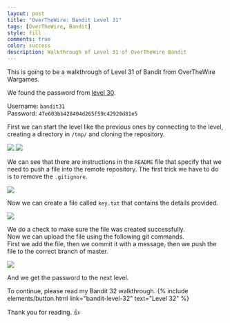 ```yaml
---
layout: post
title: "OverTheWire: Bandit Level 31"
tags: [OverTheWire, Bandit]
style: fill
comments: true
color: success
description: Walkthrough of Level 31 of OverTheWire Bandit
---
```


This is going to be a walkthrough of Level 31 of Bandit from OverTheWire Wargames.

We found the password from [level 30](bandit-level-30).

Username: `bandit31`  
Password: `47e603bb428404d265f59c42920d81e5`

First we can start the level like the previous ones by connecting to the level, creating a directory in `/tmp/` and cloning the repository.

![](/assets/posts/OverTheWire/Bandit/Bandit31/picture1.png)
![](/assets/posts/OverTheWire/Bandit/Bandit31/picture2.png)

We can see that there are instructions in the `README` file that specify that we need to push a file into the remote repository. The first trick we have to do is to remove the `.gitignore`.

![](/assets/posts/OverTheWire/Bandit/Bandit31/picture3.png)

Now we can create a file called `key.txt` that contains the details provided.

![](/assets/posts/OverTheWire/Bandit/Bandit31/picture4.png)

We do a check to make sure the file was created successfully.  
Now we can upload the file using the following git commands.  
First we add the file, then we commit it with a message, then we push the file to the correct branch of master.

![](/assets/posts/OverTheWire/Bandit/Bandit31/picture5.png)

And we get the password to the next level.

To continue, please read my Bandit 32 walkthrough. {% include elements/button.html link="bandit-level-32" text="Level 32" %}

Thank you for reading. :+1: